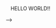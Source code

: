 <img src="https://raw.githubusercontent.com/MartinHeinz/MartinHeinz/master/wave.gif" width="10px"> HELLO WORLD!!


<!--  **aditi1122000/aditi1122000** is a ✨ _special_ ✨ repository because its `README.md` (this file) appears on your GitHub profile. -->



<!-- - 🔭 I’m currently working on ...
- 🌱 I’m currently learning ...
- 👯 I’m looking to collaborate on ...
- 🤔 I’m looking for help with ...
- 💬 Ask me about ...
- 📫 How to reach me: ...
- 😄 Pronouns: ...
- ⚡ Fun fact: ... -->
 -->
